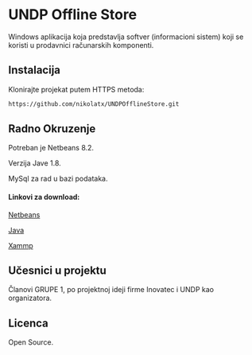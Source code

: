 # UNDP Offline Store

Windows aplikacija koja predstavlja softver (informacioni sistem) koji se koristi u prodavnici računarskih komponenti.


## Instalacija

Klonirajte projekat putem HTTPS metoda:

```bash
https://github.com/nikolatx/UNDPOfflineStore.git
```

## Radno Okruzenje 


Potreban je Netbeans 8.2.

Verzija Jave 1.8.

MySql za rad u bazi podataka.


#### Linkovi za download:

[Netbeans](https://netbeans.org/downloads/8.2/)

[Java](https://www.oracle.com/technetwork/java/javase/downloads/jdk8-downloads-2133151.html)

[Xammp](https://www.apachefriends.org/download.html)


## Učesnici u projektu

Članovi GRUPE 1, po projektnoj ideji firme Inovatec i UNDP kao organizatora.


## Licenca

Open Source.
